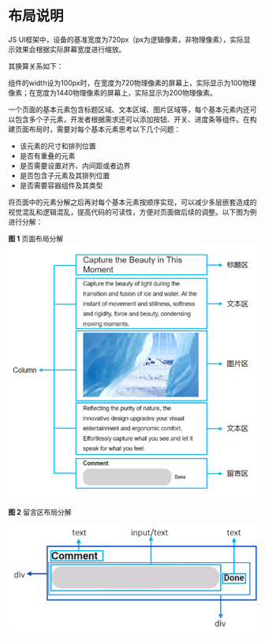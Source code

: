 # 布局说明<a name="ZH-CN_TOPIC_0000001063230905"></a>

JS UI框架中，设备的基准宽度为720px（px为逻辑像素，非物理像素），实际显示效果会根据实际屏幕宽度进行缩放。

其换算关系如下：

组件的width设为100px时，在宽度为720物理像素的屏幕上，实际显示为100物理像素；在宽度为1440物理像素的屏幕上，实际显示为200物理像素。

一个页面的基本元素包含标题区域、文本区域、图片区域等，每个基本元素内还可以包含多个子元素，开发者根据需求还可以添加按钮、开关、进度条等组件。在构建页面布局时，需要对每个基本元素思考以下几个问题：

-   该元素的尺寸和排列位置
-   是否有重叠的元素
-   是否需要设置对齐、内间距或者边界
-   是否包含子元素及其排列位置
-   是否需要容器组件及其类型

将页面中的元素分解之后再对每个基本元素按顺序实现，可以减少多层嵌套造成的视觉混乱和逻辑混乱，提高代码的可读性，方便对页面做后续的调整。以下图为例进行分解：

**图 1**  页面布局分解<a name="fig11335192315417"></a>  
![](figures/页面布局分解.png "页面布局分解")

**图 2**  留言区布局分解<a name="fig186911810182717"></a>  


![](figures/图片3.png)

